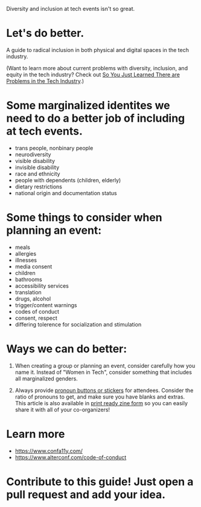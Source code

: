 Diversity and inclusion at tech events isn't so great.
# Let's do better.
A guide to radical inclusion in both physical and digital spaces in the tech industry.

(Want to learn more about current problems with diversity, inclusion, and equity in the tech industry? Check out [So You Just Learned There are Problems in the Tech Industry](https://github.com/sublimemarch/so-you-just-learned).)

# Some marginalized identites we need to do a better job of including at tech events.
- trans people, nonbinary people
- neurodiversity
- visible disability
- invisible disability
- race and ethnicity
- people with dependents (children, elderly)
- dietary restrictions
- national origin and documentation status

# Some things to consider when planning an event:
- meals
- allergies
- illnesses
- media consent
- children
- bathrooms
- accessibility services
- translation
- drugs, alcohol
- trigger/content warnings
- codes of conduct
- consent, respect
- differing tolerence for socialization and stimulation

# Ways we can do better:
1. When creating a group or planning an event, consider carefully how you name it. Instead of "Women in Tech", consider something that includes all marginalized genders. 

2. Always provide [pronoun buttons or stickers](https://dev.to/sublimemarch/an-organizers-guide-to-pronoun-buttons-afb) for attendees. Consider the ratio of pronouns to get, and make sure you have blanks and extras. This article is also available in [print ready zine form](https://sublimemarch.itch.io/an-organizers-guide-to-using-pronoun-buttons) so you can easily share it with all of your co-organizers!

# Learn more
- https://www.confa11y.com/
- https://www.alterconf.com/code-of-conduct

# Contribute to this guide! Just open a pull request and add your idea.
